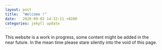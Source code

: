```yaml
---
layout: post
title:  "Welcome !"
date:   2020-09-02 14:32:11 +0200
categories: jekyll update
---
```


This website is a work in progress, some content might be added in the near future. In the mean time please stare silently into the void of this page.

